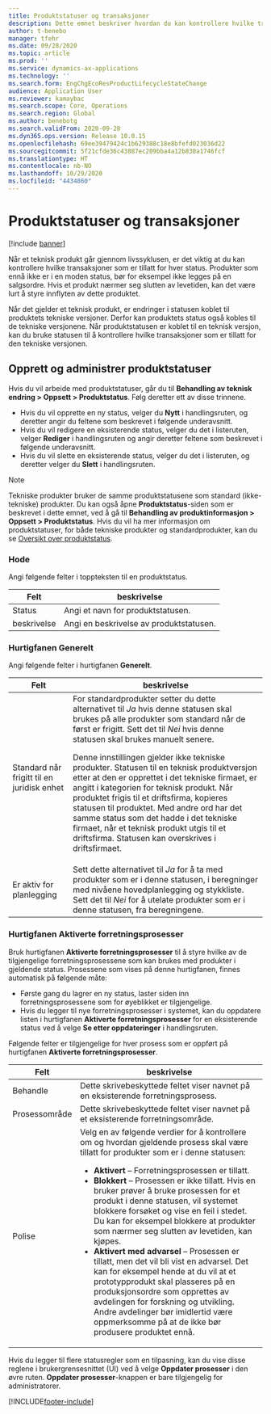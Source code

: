 ```yaml
---
title: Produktstatuser og transaksjoner
description: Dette emnet beskriver hvordan du kan kontrollere hvilke transaksjoner som er tillatt for hver status når et teknisk produkt går gjennom livssyklusen.
author: t-benebo
manager: tfehr
ms.date: 09/28/2020
ms.topic: article
ms.prod: ''
ms.service: dynamics-ax-applications
ms.technology: ''
ms.search.form: EngChgEcoResProductLifecycleStateChange
audience: Application User
ms.reviewer: kamaybac
ms.search.scope: Core, Operations
ms.search.region: Global
ms.author: benebotg
ms.search.validFrom: 2020-09-28
ms.dyn365.ops.version: Release 10.0.15
ms.openlocfilehash: 69ee39479424c1b629388c18e8bfefd023036d22
ms.sourcegitcommit: 5f21cfde36c43887ec209bba4a12b830a1746fcf
ms.translationtype: HT
ms.contentlocale: nb-NO
ms.lasthandoff: 10/29/2020
ms.locfileid: "4434860"
---
```

# <a name="product-lifecycle-states-and-transactions"></a>Produktstatuser og transaksjoner

[!include [banner](../includes/banner.md)]

Når et teknisk produkt går gjennom livssyklusen, er det viktig at du kan kontrollere hvilke transaksjoner som er tillatt for hver status. Produkter som ennå ikke er i en moden status, bør for eksempel ikke legges på en salgsordre. Hvis et produkt nærmer seg slutten av levetiden, kan det være lurt å styre innflyten av dette produktet.

Når det gjelder et teknisk produkt, er endringer i statusen koblet til produktets tekniske versjoner. Derfor kan produktets status også kobles til de tekniske versjonene. Når produktstatusen er koblet til en teknisk versjon, kan du bruke statusen til å kontrollere hvilke transaksjoner som er tillatt for den tekniske versjonen.

## <a name="create-and-manage-product-lifecycle-states"></a>Opprett og administrer produktstatuser

Hvis du vil arbeide med produktstatuser, går du til **Behandling av teknisk endring \> Oppsett \> Produktstatus**. Følg deretter ett av disse trinnene.

- Hvis du vil opprette en ny status, velger du **Nytt** i handlingsruten, og deretter angir du feltene som beskrevet i følgende underavsnitt.
- Hvis du vil redigere en eksisterende status, velger du det i listeruten, velger **Rediger** i handlingsruten og angir deretter feltene som beskrevet i følgende underavsnitt.
- Hvis du vil slette en eksisterende status, velger du det i listeruten, og deretter velger du **Slett** i handlingsruten.

> [!NOTE]
> Tekniske produkter bruker de samme produktstatusene som standard (ikke-tekniske) produkter. Du kan også åpne **Produktstatus**-siden som er beskrevet i dette emnet, ved å gå til **Behandling av produktinformasjon \> Oppsett \> Produktstatus**. Hvis du vil ha mer informasjon om produktstatuser, for både tekniske produkter og standardprodukter, kan du se [Oversikt over produktstatus](../pim/product-lifecycle.md).

### <a name="header"></a>Hode

Angi følgende felter i toppteksten til en produktstatus.

| Felt | beskrivelse |
|---|---|
| Status | Angi et navn for produktstatusen. |
| beskrivelse | Angi en beskrivelse av produktstatusen. |

### <a name="general-fasttab"></a>Hurtigfanen Generelt

Angi følgende felter i hurtigfanen **Generelt**.

| Felt | beskrivelse |
|---|---|
| Standard når frigitt til en juridisk enhet | For standardprodukter setter du dette alternativet til *Ja* hvis denne statusen skal brukes på alle produkter som standard når de først er frigitt. Sett det til *Nei* hvis denne statusen skal brukes manuelt senere.<p>Denne innstillingen gjelder ikke tekniske produkter. Statusen til en teknisk produktversjon etter at den er opprettet i det tekniske firmaet, er angitt i kategorien for teknisk produkt. Når produktet frigis til et driftsfirma, kopieres statusen til produktet. Med andre ord har det samme status som det hadde i det tekniske firmaet, når et teknisk produkt utgis til et driftsfirma. Statusen kan overskrives i driftsfirmaet.</p> |
| Er aktiv for planlegging | Sett dette alternativet til *Ja* for å ta med produkter som er i denne statusen, i beregninger med nivåene hovedplanlegging og stykkliste. Sett det til *Nei* for å utelate produkter som er i denne statusen, fra beregningene. |

### <a name="enabled-business-processes-fasttab"></a>Hurtigfanen Aktiverte forretningsprosesser

Bruk hurtigfanen **Aktiverte forretningsprosesser** til å styre hvilke av de tilgjengelige forretningsprosessene som kan brukes med produkter i gjeldende status. Prosessene som vises på denne hurtigfanen, finnes automatisk på følgende måte:

- Første gang du lagrer en ny status, laster siden inn forretningsprosessene som for øyeblikket er tilgjengelige.
- Hvis du legger til nye forretningsprosesser i systemet, kan du oppdatere listen i hurtigfanen **Aktiverte forretningsprosesser** for en eksisterende status ved å velge **Se etter oppdateringer** i handlingsruten.

Følgende felter er tilgjengelige for hver prosess som er oppført på hurtigfanen **Aktiverte forretningsprosesser**.

| Felt | beskrivelse |
|---|---|
| Behandle | Dette skrivebeskyttede feltet viser navnet på en eksisterende forretningsprosess. |
| Prosessområde | Dette skrivebeskyttede feltet viser navnet på et eksisterende forretningsområde. |
| Polise | Velg en av følgende verdier for å kontrollere om og hvordan gjeldende prosess skal være tillatt for produkter som er i denne statusen:<ul><li>**Aktivert** – Forretningsprosessen er tillatt.</li><li>**Blokkert** – Prosessen er ikke tillatt. Hvis en bruker prøver å bruke prosessen for et produkt i denne statusen, vil systemet blokkere forsøket og vise en feil i stedet. Du kan for eksempel blokkere at produkter som nærmer seg slutten av levetiden, kan kjøpes.</li><li>**Aktivert med advarsel** – Prosessen er tillatt, men det vil bli vist en advarsel. Det kan for eksempel hende at du vil at et prototypprodukt skal plasseres på en produksjonsordre som opprettes av avdelingen for forskning og utvikling. Andre avdelinger bør imidlertid være oppmerksomme på at de ikke bør produsere produktet ennå.</li></ul> |

Hvis du legger til flere statusregler som en tilpasning, kan du vise disse reglene i brukergrensesnittet (UI) ved å velge **Oppdater prosesser** i den øvre ruten. **Oppdater prosesser**-knappen er bare tilgjengelig for administratorer.


[!INCLUDE[footer-include](../../includes/footer-banner.md)]